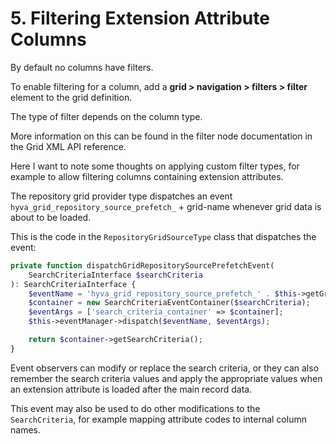 # 5. Filtering Extension Attribute Columns

By default no columns have filters.

To enable filtering for a column, add a **grid > navigation > filters > filter** element to the grid definition.


The type of filter depends on the column type.

More information on this can be found in the filter node documentation in the Grid XML API reference.


Here I want to note some thoughts on applying custom filter types, for example to allow filtering columns containing extension attributes.


The repository grid provider type dispatches an event `hyva_grid_repository_source_prefetch_` + grid-name whenever grid data is about to be loaded.


This is the code in the `RepositoryGridSourceType` class that dispatches the event:

```php
private function dispatchGridRepositorySourcePrefetchEvent(
    SearchCriteriaInterface $searchCriteria
): SearchCriteriaInterface {
    $eventName = 'hyva_grid_repository_source_prefetch_' . $this->getGridNameEventSuffix();
    $container = new SearchCriteriaEventContainer($searchCriteria);
    $eventArgs = ['search_criteria_container' => $container];
    $this->eventManager->dispatch($eventName, $eventArgs);

    return $container->getSearchCriteria();
}
```


Event observers can modify or replace the search criteria, or they can also remember the search criteria values and apply the appropriate values when an extension attribute is loaded after the main record data.


This event may also be used to do other modifications to the `SearchCriteria`, for example mapping attribute codes to internal column names.